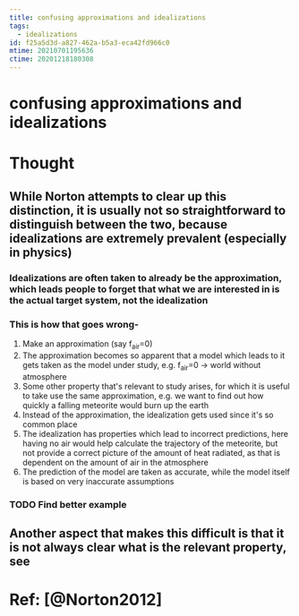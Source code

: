 ```yaml
---
title: confusing approximations and idealizations
tags:
  - idealizations
id: f25a5d3d-a827-462a-b5a3-eca42fd966c0
mtime: 20210701195636
ctime: 20201218180308
---
```


# confusing approximations and idealizations

# Thought

## While Norton attempts to clear up this distinction, it is usually not so straightforward to distinguish between the two, because idealizations are extremely prevalent (especially in physics)

### Idealizations are often taken to already be the approximation, which leads people to forget that what we are interested in is the actual target system, not the idealization

### This is how that goes wrong-

1) Make an approximation (say f<sub>air</sub>=0)
2) The approximation becomes so apparent that a model which leads to it gets taken as the model under study, e.g. f<sub>air</sub>=0 -> world without atmosphere
3) Some other property that's relevant to study arises, for which it is useful to take use the same approximation, e.g. we want to find out how quickly a falling meteorite would burn up the earth
4) Instead of the approximation, the idealization gets used since it's so common place
5) The idealization has properties which lead to incorrect predictions, here having no air would help calculate the trajectory of the meteorite, but not provide a correct picture of the amount of heat radiated, as that is dependent on the amount of air in the atmosphere
6) The prediction of the model are taken as accurate, while the model itself is based on very inaccurate assumptions

### TODO Find better example

## Another aspect that makes this difficult is that it is not always clear what is the relevant property, see

# Ref: [@Norton2012]
